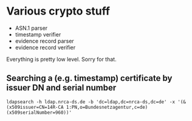 # Various crypto stuff

- ASN.1 parser
- timestamp verifier
- evidence record parser
- evidence record verifier

Everything is pretty low level. Sorry for that.

## Searching a (e.g. timestamp) certificate by issuer DN and serial number

    ldapsearch -h ldap.nrca-ds.de -b 'dc=ldap,dc=nrca-ds,dc=de' -x '(&(x509issuer=CN=14R-CA 1:PN,o=Bundesnetzagentur,c=de)(x509serialNumber=960))'
